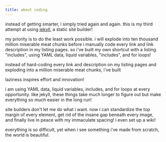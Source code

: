 ```yaml
---
title: about coding
---
```


instead of getting smarter, i simply tried again and again. this is my third attempt at using [jekyll](https://jekyllrb.com/), a static site builder!

my priority is to do the least work possible. i will explode into ten thousand million miserable meat chunks before i manually code every link and link description in my listing pages. so i've built my own shortcut with a listing "includes", using YAML data, liquid variables, "includes", and for loops!

instead of hard-coding every link and description on my listing pages and exploding into a million miserable meat chunks, i've built

laziness inspires effort and innovation!

i am using YAML data, liquid variables, includes, and for loops at every opportunity. like jekyll, these things take much longer to figure out but make everything so much easier in the long run!

site builders don't let me do what i want. now i can standardize the top margin of every element, get rid of the insane gap beneath every image, and finally live in peace with my immaculate spacing! i even set up a wiki!

everything is so difficult, yet when i see something i've made from scratch, the world is beautiful.
